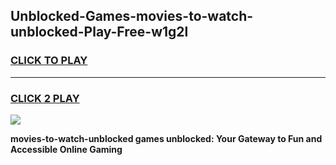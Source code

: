 
## Unblocked-Games-movies-to-watch-unblocked-Play-Free-w1g2l
<h3>
<a href="https://premium76.site?title=movies-to-watch-unblocked&ref=18A1">CLICK TO PLAY</a></h3>
<hr>

<h3>
<a href="https://premium76.site?title=movies-to-watch-unblocked&ref=18A1">CLICK 2 PLAY</a>
  
</h3>

<a href="https://premium76.site?title=movies-to-watch-unblocked&ref=18A1"><img src="https://clearcache.store/games.png"></a>


**movies-to-watch-unblocked games unblocked: Your Gateway to Fun and Accessible Online Gaming**
